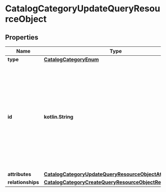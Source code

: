 
# CatalogCategoryUpdateQueryResourceObject

## Properties
| Name | Type | Description | Notes |
| ------------ | ------------- | ------------- | ------------- |
| **type** | [**CatalogCategoryEnum**](CatalogCategoryEnum.md) |  |  |
| **id** | **kotlin.String** | The catalog category ID is a compound ID (string), with format: &#x60;{integration}:::{catalog}:::{external_id}&#x60;. Currently, the only supported integration type is &#x60;$custom&#x60;, and the only supported catalog is &#x60;$default&#x60;. |  |
| **attributes** | [**CatalogCategoryUpdateQueryResourceObjectAttributes**](CatalogCategoryUpdateQueryResourceObjectAttributes.md) |  |  |
| **relationships** | [**CatalogCategoryCreateQueryResourceObjectRelationships**](CatalogCategoryCreateQueryResourceObjectRelationships.md) |  |  [optional] |



